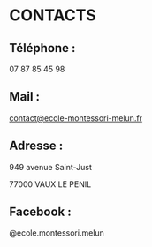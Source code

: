 # CONTACTS


## Téléphone :


07 87 85 45 98


## Mail :

<contact@ecole-montessori-melun.fr>


## Adresse :

949 avenue Saint-Just

77000 VAUX LE PENIL


## Facebook :

@ecole.montessori.melun

